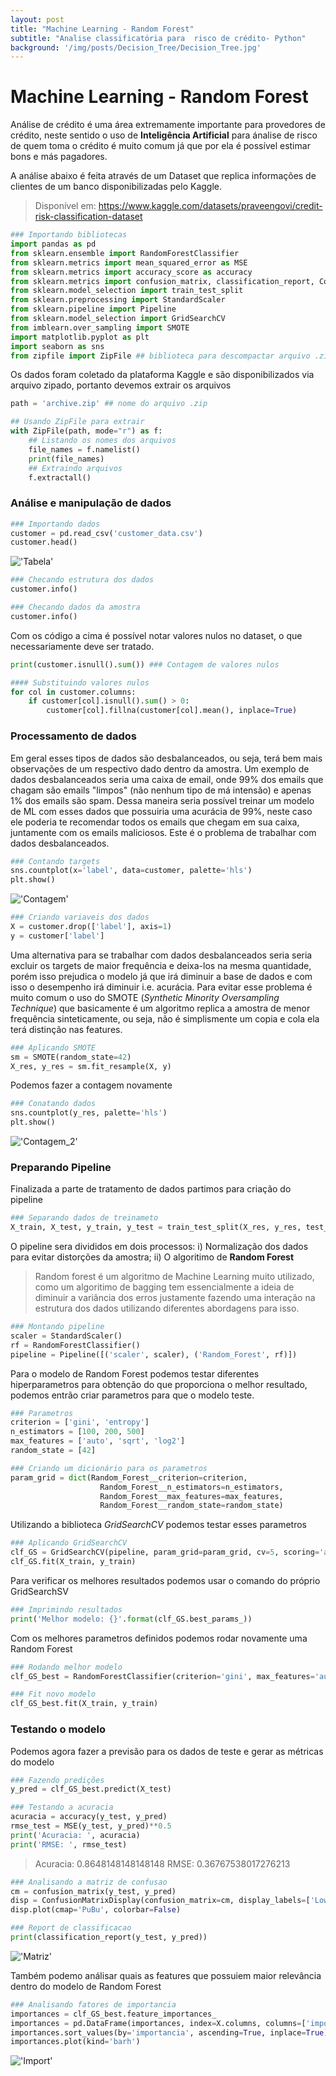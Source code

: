```yaml
---
layout: post
title: "Machine Learning - Random Forest"
subtitle: "Analise classificatória para  risco de crédito- Python"
background: '/img/posts/Decision_Tree/Decision_Tree.jpg'
---
```

# Machine Learning - Random Forest

Análise de crédito é uma área extremamente importante para provedores de crédito, neste sentido o uso de **Inteligência Artificial** para ánalise de risco de quem toma o crédito é muito comum já que por ela é possível estimar bons e más pagadores.

A análise abaixo é feita através de um Dataset que replica informações de clientes de um banco disponibilizadas pelo Kaggle.
> Disponível em: https://www.kaggle.com/datasets/praveengovi/credit-risk-classification-dataset

 ```python
### Importando bibliotecas
import pandas as pd
from sklearn.ensemble import RandomForestClassifier
from sklearn.metrics import mean_squared_error as MSE
from sklearn.metrics import accuracy_score as accuracy
from sklearn.metrics import confusion_matrix, classification_report, ConfusionMatrixDisplay
from sklearn.model_selection import train_test_split
from sklearn.preprocessing import StandardScaler
from sklearn.pipeline import Pipeline
from sklearn.model_selection import GridSearchCV
from imblearn.over_sampling import SMOTE
import matplotlib.pyplot as plt
import seaborn as sns
from zipfile import ZipFile ## biblioteca para descompactar arquivo .zip
```
Os dados foram coletado da plataforma Kaggle e são disponibilizados via arquivo zipado, portanto devemos extrair os arquivos
```python
path = 'archive.zip' ## nome do arquivo .zip

## Usando ZipFile para extrair
with ZipFile(path, mode="r") as f:
    ## Listando os nomes dos arquivos
    file_names = f.namelist() 
    print(file_names)
    ## Extraindo arquivos
    f.extractall()
```
### Análise e manipulação de dados

```python
### Importando dados
customer = pd.read_csv('customer_data.csv')
customer.head()
```
!['Tabela'](/img/posts/Random_Forest/Tabela.png)
```python
### Checando estrutura dos dados 
customer.info()

### Checando dados da amostra
customer.info()
```
Com os código a cima é possível notar valores nulos no dataset, o que necessariamente deve ser tratado.
```python
print(customer.isnull().sum()) ### Contagem de valores nulos

#### Substituindo valores nulos
for col in customer.columns:
    if customer[col].isnull().sum() > 0:
        customer[col].fillna(customer[col].mean(), inplace=True)
```
### Processamento de dados

Em geral esses tipos de dados são desbalanceados, ou seja, terá bem mais observações de um respectivo dado dentro da amostra. Um exemplo de dados desbalanceados seria uma caixa de email, onde 99% dos emails que chagam são emails "limpos" (não nenhum tipo de má intensão) e apenas 1% dos emails são spam. Dessa maneira seria possível treinar um modelo de ML com esses dados que possuiria uma acurácia de 99%, neste caso ele poderia te recomendar todos os emails que chegam em sua caixa, juntamente com os emails maliciosos. Este é o problema de trabalhar com dados desbalanceados.
```python
### Contando targets
sns.countplot(x='label', data=customer, palette='hls')
plt.show()
```
!['Contagem'](/img/posts/Random_Forest/Contagem.png)

```python
### Criando variaveis dos dados
X = customer.drop(['label'], axis=1)
y = customer['label']
```
Uma alternativa para se trabalhar com dados desbalanceados seria seria excluir os targets de maior frequência e deixa-los na mesma quantidade, porém isso prejudica o modelo já que irá diminuir a base de dados e com isso o desempenho irá diminuir i.e. acurácia. Para evitar esse problema é muito comum o uso do SMOTE (_Synthetic Minority Oversampling Technique_) que basicamente é um algoritmo replica a amostra de menor frequência sinteticamente, ou seja, não é simplismente um copia e cola ela terá distinção nas features.
```python
### Aplicando SMOTE
sm = SMOTE(random_state=42)
X_res, y_res = sm.fit_resample(X, y)
```
Podemos fazer a contagem novamente
```python
### Conatando dados
sns.countplot(y_res, palette='hls')
plt.show()
```
!['Contagem_2'](/img/posts/Random_Forest/Contage_1=2.png)

### Preparando Pipeline

Finalizada a parte de tratamento de dados partimos para criação do pipeline

```python
### Separando dados de treinameto
X_train, X_test, y_train, y_test = train_test_split(X_res, y_res, test_size=0.3, random_state=42)
```

O pipeline sera divididos em dois processos: i) Normalização dos dados para evitar distorções da amostra; ii) O algoritimo de **Random Forest**
> Random forest é um algoritmo de Machine Learning muito utilizado, como um algoritimo de bagging tem essencialmente a ideia de diminuir a variância dos erros justamente fazendo uma interação na estrutura dos dados utilizando diferentes abordagens para isso.

```python
### Montando pipeline
scaler = StandardScaler()
rf = RandomForestClassifier()
pipeline = Pipeline([('scaler', scaler), ('Random_Forest', rf)])
```

Para o modelo de Random Forest podemos testar diferentes hiperparametros para obtenção do que proporciona o melhor resultado, podemos entrão criar parametros para que o modelo teste.

```python
### Parametros
criterion = ['gini', 'entropy']
n_estimators = [100, 200, 500]
max_features = ['auto', 'sqrt', 'log2']
random_state = [42]

### Criando um dicionário para os parametros
param_grid = dict(Random_Forest__criterion=criterion, 
                    Random_Forest__n_estimators=n_estimators,
                    Random_Forest__max_features=max_features, 
                    Random_Forest__random_state=random_state)
```
Utilizando a biblioteca _GridSearchCV_ podemos testar esses parametros

```python
### Aplicando GridSearchCV
clf_GS = GridSearchCV(pipeline, param_grid=param_grid, cv=5, scoring='accuracy')
clf_GS.fit(X_train, y_train)
```
Para verificar os melhores resultados podemos usar o comando do próprio GridSearchSV

```python
### Imprimindo resultados
print('Melhor modelo: {}'.format(clf_GS.best_params_))
```
Com os melhores parametros definidos podemos rodar novamente uma Random Forest

```python
### Rodando melhor modelo
clf_GS_best = RandomForestClassifier(criterion='gini', max_features='auto', n_estimators=500, random_state=42)

### Fit novo modelo
clf_GS_best.fit(X_train, y_train)

```
### Testando o modelo
Podemos agora fazer a previsão para os dados de teste e gerar as métricas do modelo

```python
### Fazendo predições
y_pred = clf_GS_best.predict(X_test)

### Testando a acuracia
acuracia = accuracy(y_test, y_pred)
rmse_test = MSE(y_test, y_pred)**0.5
print('Acuracia: ', acuracia)
print('RMSE: ', rmse_test)
```
> Acuracia:  0.8648148148148148
> RMSE:  0.36767538017276213

```python
### Analisando a matriz de confusao
cm = confusion_matrix(y_test, y_pred)
disp = ConfusionMatrixDisplay(confusion_matrix=cm, display_labels=['Low risk', 'High risk'])
disp.plot(cmap='PuBu', colorbar=False)

### Report de classificacao
print(classification_report(y_test, y_pred))
```
!['Matriz'](/img/posts/Random_Forest/matriz.png)

Também podemo análisar quais as features que possuiem maior relevância dentro do modelo de Random Forest
```python
### Analisando fatores de importancia
importances = clf_GS_best.feature_importances_
importances = pd.DataFrame(importances, index=X.columns, columns=['importancia'])
importances.sort_values(by='importancia', ascending=True, inplace=True)
importances.plot(kind='barh')
```
!['Import'](/img/posts/Random_Forest/Importancia.png)

